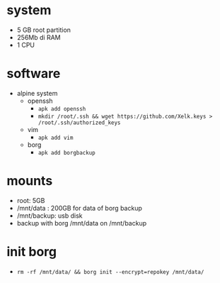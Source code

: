 # system
* 5 GB root partition
* 256Mb di RAM
* 1 CPU

# software
* alpine system
	* openssh
		* ``apk add openssh``
		* ``mkdir /root/.ssh && wget https://github.com/Xelk.keys > /root/.ssh/authorized_keys``
	* vim
		* ``apk add vim``
	* borg
		* ``apk add borgbackup``

# mounts
* root: 5GB
* /mnt/data : 200GB for data of borg backup
* /mnt/backup: usb disk 
* backup  with borg /mnt/data on /mnt/backup

# init borg
* ``rm -rf /mnt/data/ && borg init --encrypt=repokey /mnt/data/``
